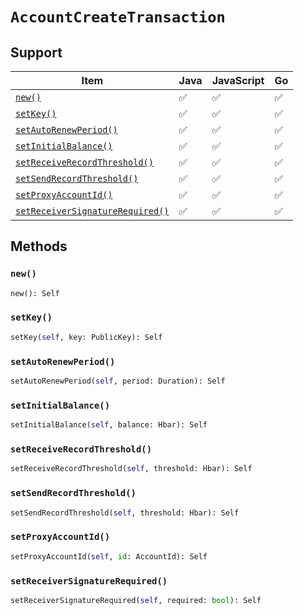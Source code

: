 # `AccountCreateTransaction`

## Support

| Item | Java | JavaScript | Go
| - | - | - | - |
| [`new()`](#new) | ✅ | ✅ | ✅
| [`setKey()`](#setKey) | ✅ | ✅ | ✅
| [`setAutoRenewPeriod()`](#setAutoRenewPeriod) | ✅ | ✅ | ✅
| [`setInitialBalance()`](#setInitialBalance) | ✅ | ✅ | ✅
| [`setReceiveRecordThreshold()`](#setReceiveRecordThreshold) | ✅ | ✅ | ✅
| [`setSendRecordThreshold()`](#setSendRecordThreshold) | ✅ | ✅ | ✅
| [`setProxyAccountId()`](#setProxyAccountId) | ✅ | ✅ | ✅
| [`setReceiverSignatureRequired()`](#setReceiverSignatureRequired) | ✅ | ✅ | ✅

## Methods

### `new()`

```python
new(): Self
```

### `setKey()`

```python
setKey(self, key: PublicKey): Self
```

### `setAutoRenewPeriod()`

```python
setAutoRenewPeriod(self, period: Duration): Self
```

### `setInitialBalance()`

```python
setInitialBalance(self, balance: Hbar): Self
```

### `setReceiveRecordThreshold()`

```python
setReceiveRecordThreshold(self, threshold: Hbar): Self
```

### `setSendRecordThreshold()`

```python
setSendRecordThreshold(self, threshold: Hbar): Self
```

### `setProxyAccountId()`

```python
setProxyAccountId(self, id: AccountId): Self
```

### `setReceiverSignatureRequired()`

```python
setReceiverSignatureRequired(self, required: bool): Self
```

